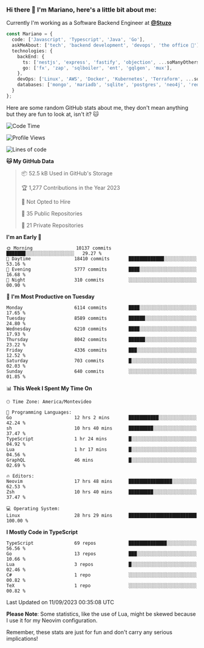 ### Hi there 👋 I'm Mariano, here's a little bit about me:

Currently I'm working as a Software Backend Engineer at [**@Stuzo**](https://www.stuzo.com/)

```ts
const Mariano = {
  code: ['Javascript', 'Typescript', 'Java', 'Go'],
  askMeAbout: ['tech', 'backend development', 'devops', 'the office 💼'],
  technologies: {
    backEnd: {
      ts: ['nestjs', 'express', 'fastify', 'objection', ...soManyOthersFrameworks],
      go: ['fx', 'zap', 'sqlboiler', 'ent', 'gqlgen', 'mux'],
    },
    devOps: ['Linux', 'AWS', 'Docker', 'Kubernetes', 'Terraform', ...soManyOthersTools],
    databases: ['mongo', 'mariadb', 'sqlite', 'postgres', 'neo4j', 'redis', ...],
  }
};
```

Here are some random GitHub stats about me, they don't mean anything but they are fun to look at, isn't it? 🐱

<!--START_SECTION:waka-->
![Code Time](http://img.shields.io/badge/Code%20Time-1%2C173%20hrs%2016%20mins-blue)

![Profile Views](http://img.shields.io/badge/Profile%20Views-0-blue)

![Lines of code](https://img.shields.io/badge/From%20Hello%20World%20I%27ve%20Written-11.3%20million%20lines%20of%20code-blue)

**🐱 My GitHub Data** 

> 📦 52.5 kB Used in GitHub's Storage 
 > 
> 🏆 1,277 Contributions in the Year 2023
 > 
> 🚫 Not Opted to Hire
 > 
> 📜 35 Public Repositories 
 > 
> 🔑 21 Private Repositories 
 > 
**I'm an Early 🐤** 

```text
🌞 Morning                10137 commits       ███████░░░░░░░░░░░░░░░░░░   29.27 % 
🌆 Daytime                18410 commits       █████████████░░░░░░░░░░░░   53.16 % 
🌃 Evening                5777 commits        ████░░░░░░░░░░░░░░░░░░░░░   16.68 % 
🌙 Night                  310 commits         ░░░░░░░░░░░░░░░░░░░░░░░░░   00.90 % 
```
📅 **I'm Most Productive on Tuesday** 

```text
Monday                   6114 commits        ████░░░░░░░░░░░░░░░░░░░░░   17.65 % 
Tuesday                  8589 commits        ██████░░░░░░░░░░░░░░░░░░░   24.80 % 
Wednesday                6210 commits        ████░░░░░░░░░░░░░░░░░░░░░   17.93 % 
Thursday                 8042 commits        ██████░░░░░░░░░░░░░░░░░░░   23.22 % 
Friday                   4336 commits        ███░░░░░░░░░░░░░░░░░░░░░░   12.52 % 
Saturday                 703 commits         █░░░░░░░░░░░░░░░░░░░░░░░░   02.03 % 
Sunday                   640 commits         ░░░░░░░░░░░░░░░░░░░░░░░░░   01.85 % 
```


📊 **This Week I Spent My Time On** 

```text
🕑︎ Time Zone: America/Montevideo

💬 Programming Languages: 
Go                       12 hrs 2 mins       ███████████░░░░░░░░░░░░░░   42.24 % 
sh                       10 hrs 40 mins      █████████░░░░░░░░░░░░░░░░   37.47 % 
TypeScript               1 hr 24 mins        █░░░░░░░░░░░░░░░░░░░░░░░░   04.92 % 
Lua                      1 hr 17 mins        █░░░░░░░░░░░░░░░░░░░░░░░░   04.56 % 
GraphQL                  46 mins             █░░░░░░░░░░░░░░░░░░░░░░░░   02.69 % 

🔥 Editors: 
Neovim                   17 hrs 48 mins      ████████████████░░░░░░░░░   62.53 % 
Zsh                      10 hrs 40 mins      █████████░░░░░░░░░░░░░░░░   37.47 % 

💻 Operating System: 
Linux                    28 hrs 29 mins      █████████████████████████   100.00 % 
```

**I Mostly Code in TypeScript** 

```text
TypeScript               69 repos            ██████████████░░░░░░░░░░░   56.56 % 
Go                       13 repos            ███░░░░░░░░░░░░░░░░░░░░░░   10.66 % 
Lua                      3 repos             █░░░░░░░░░░░░░░░░░░░░░░░░   02.46 % 
C#                       1 repo              ░░░░░░░░░░░░░░░░░░░░░░░░░   00.82 % 
TeX                      1 repo              ░░░░░░░░░░░░░░░░░░░░░░░░░   00.82 % 
```




 Last Updated on 11/09/2023 00:35:08 UTC
<!--END_SECTION:waka-->

**Please Note**: Some statistics, like the use of Lua, might be skewed because I use it for my Neovim configuration.

Remember, these stats are just for fun and don't carry any serious implications!

